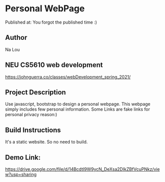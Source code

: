 # Personal WebPage

Published at: You forgot the published time :)

## Author

Na Lou

## NEU CS5610 web development 

https://johnguerra.co/classes/webDevelopment_spring_2021/

## Project Description

Use javascript, bootstrap to design a personal webpage. This webpage simply includes few personal information. 
Some Links are fake links for personal privacy reason:)


## Build Instructions

It's a static website. So no need to build.

## Demo Link:
https://drive.google.com/file/d/14BcdtI9W9ycN_DeXsa2DIkZBfVcuPNkz/view?usp=sharing
